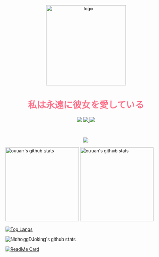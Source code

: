<p align="center">
  <a href="https://github.com/NidhoggDJoking" target="_blank">
    <img width="250" src="https://nidhoggdjoking.gitee.io/evolution/static/png/inori-removebg-preview.png" alt="logo"/>
  </a>
</p>


<h1 align="center" color="#ff738b" style="color:#ff738b">私は永遠に彼女を愛している</h1>

<p align="center">
  <a>
    <img src="https://img.shields.io/badge/VSCode-My--development--tool-informational?logo=visual-studio-code&style=flat-square">
  </a>
  <a href="https://www.npmjs.com/" target="_blank">
    <img src="https://img.shields.io/badge/NPM-rely--on-red?logo=npm&style=flat-square"/>
  </a>
  <a href="https://nodejs.org" target="_blank">
    <img src="https://img.shields.io/badge/NodeJs-development--environment-brightgreen?logo=nginx&style=flat-squar"/>
  </a>
</p>

<br>

<p align="center">
  <a href="https://count.getloli.com/">
  <img src="https://count.getloli.com/get/@github.readme?theme=gelbooru"></a>
</p>


<p align="left">
  <img alt="ouuan's github stats" height='230' src="https://github-readme-stats.vercel.app/api?username=NidhoggDJoking&show_icons=true&include_all_commits=true">
  <img alt="ouuan's github stats" height='230' src="https://github-readme-stats.vercel.app/api/top-langs/?username=NidhoggDJoking">
</p>

[![Top Langs](https://github-readme-stats.vercel.app/api/top-langs/?username=NidhoggDJoking&layout=compact)](https://github.com/NidhoggDJoking)


![NidhoggDJoking's github stats](https://github-readme-stats.vercel.app/api?username=NidhoggDJoking&repo=BackstageTemplate&theme=cobalt&show_icons=true)

[![ReadMe Card](https://github-readme-stats.vercel.app/api/pin/?username=NidhoggDJoking&repo=uni-app&theme=shades-of-purple)](https://github.com/NidhoggDJoking/uni-app)